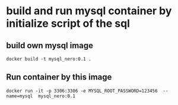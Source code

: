 # build  and run  mysql container by initialize script of the sql


## build own mysql image
```
docker build -t mysql_nero:0.1 .
```

## Run container by this image

```
docker run -it -p 3306:3306 -e MYSQL_ROOT_PASSWORD=123456  --name=mysql  mysql_nero:0.1 
```
